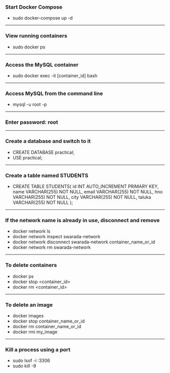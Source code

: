 ### Start Docker Compose

- sudo docker-compose up -d

---

### View running containers

- sudo docker ps

---

### Access the MySQL container

- sudo docker exec -it [container_id] bash

---

### Access MySQL from the command line

- mysql -u root -p

---

### Enter password: root

---

### Create a database and switch to it

- CREATE DATABASE practical;
- USE practical;

---

### Create a table named STUDENTS

- CREATE TABLE STUDENTS(
  id INT AUTO_INCREMENT PRIMARY KEY,
  name VARCHAR(255) NOT NULL,
  email VARCHAR(255) NOT NULL,
  hno VARCHAR(255) NOT NULL,
  city VARCHAR(255) NOT NULL,
  taluka VARCHAR(255) NOT NULL
  );

---

### If the network name is already in use, disconnect and remove

- docker network ls
- docker network inspect swarada-network
- docker network disconnect swarada-network container_name_or_id
- docker network rm swarada-network

---

### To delete containers

- docker ps
- docker stop <container_id>
- docker rm <container_id>

---

### To delete an image

- docker images
- docker stop container_name_or_id
- docker rm container_name_or_id
- docker rmi my_image

---

### Kill a process using a port

- sudo lsof -i :3306
- sudo kill -9 <PID>
